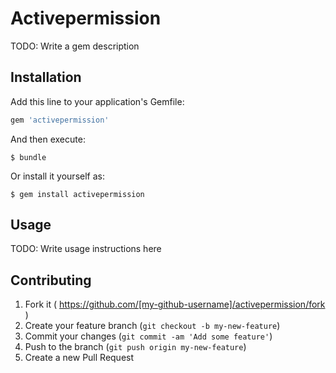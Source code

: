 # Activepermission

TODO: Write a gem description

## Installation

Add this line to your application's Gemfile:

```ruby
gem 'activepermission'
```

And then execute:

    $ bundle

Or install it yourself as:

    $ gem install activepermission

## Usage

TODO: Write usage instructions here

## Contributing

1. Fork it ( https://github.com/[my-github-username]/activepermission/fork )
2. Create your feature branch (`git checkout -b my-new-feature`)
3. Commit your changes (`git commit -am 'Add some feature'`)
4. Push to the branch (`git push origin my-new-feature`)
5. Create a new Pull Request
